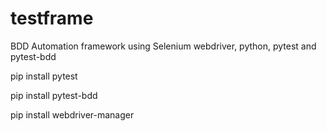 # testframe

BDD Automation framework using Selenium webdriver, python, pytest and pytest-bdd


pip install pytest

pip install pytest-bdd

pip install webdriver-manager
